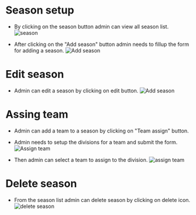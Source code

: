 # Season setup

- By clicking on the season button admin can view all season list.
![season](/screenshots/season_setup.png)

- After clicking on the "Add season" button admin needs to fillup the form for adding a season.
![Add season](/screenshots/season_create.png)

# Edit season
- Admin can edit a season by clicking on edit button.
![Add season](/screenshots/season_edit.png)

# Assing team
- Admin can add a team to a season by clicking on "Team assign" button.
- Admin needs to setup the divisions for a team and submit the form.
![Assign team](/screenshots/devision_setup.png)

- Then admin can select a team to assign to the division.
![assign team](/screenshots/assign_team_devision.png)

# Delete season
- From the season list admin can delete season by clicking on delete icon. 
![delete season](/screenshots/season_setup.png)


